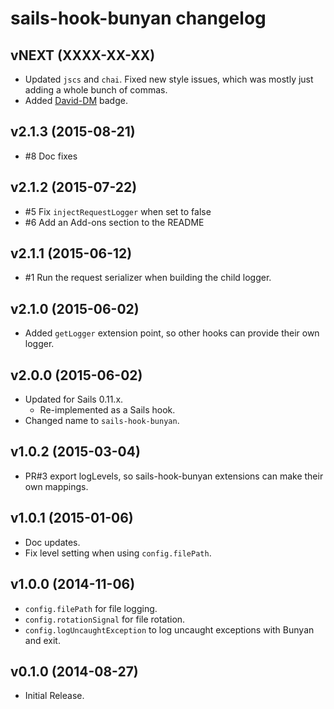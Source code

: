 # sails-hook-bunyan changelog

## vNEXT (XXXX-XX-XX)

 * Updated `jscs` and `chai`. Fixed new style issues, which was mostly just
   adding a whole bunch of commas.
 * Added [David-DM](david-dm.org) badge.

## v2.1.3 (2015-08-21)

 * #8 Doc fixes

## v2.1.2 (2015-07-22)

 * #5 Fix `injectRequestLogger` when set to false
 * #6 Add an Add-ons section to the README

## v2.1.1 (2015-06-12)

 * #1 Run the request serializer when building the child logger.

## v2.1.0 (2015-06-02)

 * Added `getLogger` extension point, so other hooks can provide their own
   logger.

## v2.0.0 (2015-06-02)

 * Updated for Sails 0.11.x.
   * Re-implemented as a Sails hook.
 * Changed name to `sails-hook-bunyan`.

## v1.0.2 (2015-03-04)

 * PR#3 export logLevels, so sails-hook-bunyan extensions can make their
   own mappings.

## v1.0.1 (2015-01-06)

 * Doc updates.
 * Fix level setting when using `config.filePath`.

## v1.0.0 (2014-11-06)

 * `config.filePath` for file logging.
 * `config.rotationSignal` for file rotation.
 * `config.logUncaughtException` to log uncaught exceptions with Bunyan
   and exit.

## v0.1.0 (2014-08-27)

 * Initial Release.
